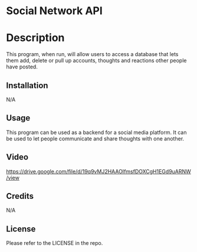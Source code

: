 # Social Network API

# Description

This program, when run, will allow users to access a database that lets them add, delete or pull up accounts, thoughts and reactions other people have posted.

## Installation

N/A

## Usage

This program can be used as a backend for a social media platform. It can be used to let people communicate and share thoughts with one another.

## Video

https://drive.google.com/file/d/19q9vMJ2HAAOIfmsfDOXCgH1EGd9uARNW/view

## Credits

N/A

## License

Please refer to the LICENSE in the repo.
